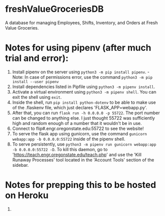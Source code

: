 # freshValueGroceriesDB
A database for managing Employees, Shifts, Inventory, and Orders at Fresh Value Groceries.


# Notes for using pipenv (after much trial and error):

1. Install pipenv on the server using ```python3 -m pip install pipenv```.
    -Note: In case of permissions error, use the command  ```python3 -m pip install --user pipenv```
2. Install dependencies listed in Pipfile using ```python3 -m pipenv install```.
3. Activate a virtual environment using ```python3 -m pipenv shell```. You can exit the shell using ```exit```. 
4. Inside the shell, run ```pip install python-dotenv``` to be able to make use of the .flaskenv file, which just declares 'FLASK_APP=webapp.py'.
5. After that, you can run ```flask run -h 0.0.0.0 -p 55722```. The port number can be changed to anything else. I just thought 55722 was sufficiently high and random enough of a number that it wouldn't be in use.
6. Connect to flip#.engr.oregonstate.edu:55722 to see the website!
7. To serve the flask app using gunicorn, use the command ```gunicorn webapp:app -b 0.0.0.0:55722``` inside of the pipenv shell. 
8. To serve persistently, use ```python3 -m pipenv run gunicorn webapp:app -b 0.0.0.0:55722 -D```. To kill this daemon, go to 'https://teach.engr.oregonstate.edu/teach.php' and use the 'Kill Runaway Processes' tool located in the 'Account Tools' section of the sidebar. 


# Notes for prepping this to be hosted on Heroku

1. 

